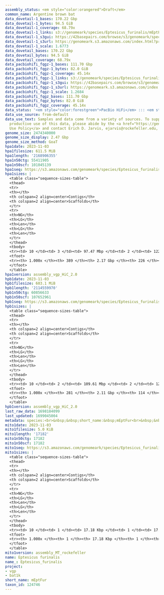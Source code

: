 ```yaml
---
assembly_status: <em style="color:orangered">Draft</em>
common_name: Argentine brown bat
data_dovetail-1_bases: 170.22 Gbp
data_dovetail-1_bytes: 94.5 GiB
data_dovetail-1_coverage: 68.79x
data_dovetail-1_links: s3://genomeark/species/Eptesicus_furinalis/mEptFur1/genomic_data/dovetail/<br>
data_dovetail-1_s3gui: https://42basepairs.com/browse/s3/genomeark/species/Eptesicus_furinalis/mEptFur1/genomic_data/dovetail/
data_dovetail-1_s3url: https://genomeark.s3.amazonaws.com/index.html?prefix=species/Eptesicus_furinalis/mEptFur1/genomic_data/dovetail/
data_dovetail-1_scale: 1.6773
data_dovetail_bases: 170.22 Gbp
data_dovetail_bytes: 94.5 GiB
data_dovetail_coverage: 68.79x
data_pacbiohifi_fqgz-1_bases: 111.70 Gbp
data_pacbiohifi_fqgz-1_bytes: 82.0 GiB
data_pacbiohifi_fqgz-1_coverage: 45.14x
data_pacbiohifi_fqgz-1_links: s3://genomeark/species/Eptesicus_furinalis/mEptFur1/genomic_data/pacbio_hifi/<br>
data_pacbiohifi_fqgz-1_s3gui: https://42basepairs.com/browse/s3/genomeark/species/Eptesicus_furinalis/mEptFur1/genomic_data/pacbio_hifi/
data_pacbiohifi_fqgz-1_s3url: https://genomeark.s3.amazonaws.com/index.html?prefix=species/Eptesicus_furinalis/mEptFur1/genomic_data/pacbio_hifi/
data_pacbiohifi_fqgz-1_scale: 1.2684
data_pacbiohifi_fqgz_bases: 111.70 Gbp
data_pacbiohifi_fqgz_bytes: 82.0 GiB
data_pacbiohifi_fqgz_coverage: 45.14x
data_status: '<em style="color:forestgreen">PacBio HiFi</em> ::: <em style="color:forestgreen">Dovetail</em>'
data_use_source: from-default
data_use_text: Samples and data come from a variety of sources. To support fair and
  productive use of this data, please abide by the <a href="https://genome10k.soe.ucsc.edu/data-use-policies/">Data
  Use Policy</a> and contact Erich D. Jarvis, ejarvis@rockefeller.edu, with any questions.
genome_size: 2474340000
genome_size_display: 2.47 Gbp
genome_size_method: GoaT
hpa1date: 2023-11-03
hpa1filesize: 611.5 MiB
hpa1length: '2168906355'
hpa1n50ctg: 55411905
hpa1n50scf: 101045139
hpa1seq: https://s3.amazonaws.com/genomeark/species/Eptesicus_furinalis/mEptFur1/assembly_vgp_HiC_2.0/mEptFur1.HiC.hap1.20231103.fasta.gz
hpa1sizes: |
  <table class="sequence-sizes-table">
  <thead>
  <tr>
  <th></th>
  <th colspan=2 align=center>Contigs</th>
  <th colspan=2 align=center>Scaffolds</th>
  </tr>
  <tr>
  <th>NG</th>
  <th>LG</th>
  <th>Len</th>
  <th>LG</th>
  <th>Len</th>
  </tr>
  </thead>
  <tbody>
  <tr><td> 10 </td><td> 3 </td><td> 97.47 Mbp </td><td> 2 </td><td> 122.76 Mbp </td></tr><tr><td> 20 </td><td> 5 </td><td> 88.20 Mbp </td><td> 4 </td><td> 117.86 Mbp </td></tr><tr><td> 30 </td><td> 7 </td><td> 81.44 Mbp </td><td> 6 </td><td> 113.03 Mbp </td></tr><tr><td> 40 </td><td> 11 </td><td> 59.60 Mbp </td><td> 8 </td><td> 109.97 Mbp </td></tr><tr style="background-color:#cccccc;"><td> 50 </td><td> 14 </td><td style="background-color:#88ff88;"> 55.41 Mbp </td><td> 10 </td><td style="background-color:#88ff88;"> 101.05 Mbp </td></tr><tr><td> 60 </td><td> 19 </td><td> 47.62 Mbp </td><td> 12 </td><td> 97.91 Mbp </td></tr><tr><td> 70 </td><td> 24 </td><td> 37.41 Mbp </td><td> 14 </td><td> 86.24 Mbp </td></tr><tr><td> 80 </td><td> 30 </td><td> 24.70 Mbp </td><td> 17 </td><td> 62.93 Mbp </td></tr><tr><td> 90 </td><td> 51 </td><td> 4.91 Mbp </td><td> 21 </td><td> 48.29 Mbp </td></tr><tr><td> 100 </td><td> 389 </td><td> 13.70 Kbp </td><td> 226 </td><td> 13.70 Kbp </td></tr></tbody>
  <tfoot>
  <tr><th> 1.000x </th><th> 389 </th><th> 2.17 Gbp </th><th> 226 </th><th> 2.17 Gbp </th></tr>
  </tfoot>
  </table>
hpa1version: assembly_vgp_HiC_2.0
hpb1date: 2023-11-03
hpb1filesize: 603.1 MiB
hpb1length: '2114559970'
hpb1n50ctg: 60856633
hpb1n50scf: 107652961
hpb1seq: https://s3.amazonaws.com/genomeark/species/Eptesicus_furinalis/mEptFur1/assembly_vgp_HiC_2.0/mEptFur1.HiC.hap2.20231103.fasta.gz
hpb1sizes: |
  <table class="sequence-sizes-table">
  <thead>
  <tr>
  <th></th>
  <th colspan=2 align=center>Contigs</th>
  <th colspan=2 align=center>Scaffolds</th>
  </tr>
  <tr>
  <th>NG</th>
  <th>LG</th>
  <th>Len</th>
  <th>LG</th>
  <th>Len</th>
  </tr>
  </thead>
  <tbody>
  <tr><td> 10 </td><td> 2 </td><td> 109.61 Mbp </td><td> 2 </td><td> 122.29 Mbp </td></tr><tr><td> 20 </td><td> 5 </td><td> 91.22 Mbp </td><td> 4 </td><td> 117.19 Mbp </td></tr><tr><td> 30 </td><td> 7 </td><td> 85.61 Mbp </td><td> 6 </td><td> 113.04 Mbp </td></tr><tr><td> 40 </td><td> 10 </td><td> 70.64 Mbp </td><td> 8 </td><td> 108.42 Mbp </td></tr><tr style="background-color:#cccccc;"><td> 50 </td><td> 13 </td><td style="background-color:#88ff88;"> 60.86 Mbp </td><td> 9 </td><td style="background-color:#88ff88;"> 107.65 Mbp </td></tr><tr><td> 60 </td><td> 16 </td><td> 55.54 Mbp </td><td> 12 </td><td> 96.10 Mbp </td></tr><tr><td> 70 </td><td> 21 </td><td> 35.78 Mbp </td><td> 14 </td><td> 85.44 Mbp </td></tr><tr><td> 80 </td><td> 29 </td><td> 20.27 Mbp </td><td> 17 </td><td> 62.93 Mbp </td></tr><tr><td> 90 </td><td> 47 </td><td> 6.20 Mbp </td><td> 20 </td><td> 54.28 Mbp </td></tr><tr><td> 100 </td><td> 281 </td><td> 14.88 Kbp </td><td> 114 </td><td> 14.88 Kbp </td></tr></tbody>
  <tfoot>
  <tr><th> 1.000x </th><th> 281 </th><th> 2.11 Gbp </th><th> 114 </th><th> 2.11 Gbp </th></tr>
  </tfoot>
  </table>
hpb1version: assembly_vgp_HiC_2.0
last_raw_data: 1698184099
last_updated: 1699045004
metadata: species:<br>&nbsp;&nbsp;short_name:&nbsp;mEptFur<br>&nbsp;&nbsp;name:&nbsp;Eptesicus&nbsp;furinalis<br>&nbsp;&nbsp;taxon_id:&nbsp;124746<br>&nbsp;&nbsp;common_name:&nbsp;Argentine&nbsp;brown&nbsp;bat<br>&nbsp;&nbsp;order:<br>&nbsp;&nbsp;&nbsp;&nbsp;name:&nbsp;Chiroptera<br>&nbsp;&nbsp;family:<br>&nbsp;&nbsp;&nbsp;&nbsp;name:&nbsp;Vespertilionidae<br>&nbsp;&nbsp;individuals:<br>&nbsp;&nbsp;&nbsp;&nbsp;-&nbsp;short_name:&nbsp;mEptFur1<br>&nbsp;&nbsp;genome_size:&nbsp;2474340000<br>&nbsp;&nbsp;genome_size_method:&nbsp;GoaT<br>&nbsp;&nbsp;project:&nbsp;[&nbsp;vgp&nbsp;,&nbsp;bat1k&nbsp;]<br>
mito1date: 2023-11-03
mito1filesize: 5.0 KiB
mito1length: '17182'
mito1n50ctg: 17182
mito1n50scf: 17182
mito1seq: https://s3.amazonaws.com/genomeark/species/Eptesicus_furinalis/mEptFur1/assembly_MT_rockefeller/mEptFur1.MT.20231103.fasta.gz
mito1sizes: |
  <table class="sequence-sizes-table">
  <thead>
  <tr>
  <th></th>
  <th colspan=2 align=center>Contigs</th>
  <th colspan=2 align=center>Scaffolds</th>
  </tr>
  <tr>
  <th>NG</th>
  <th>LG</th>
  <th>Len</th>
  <th>LG</th>
  <th>Len</th>
  </tr>
  </thead>
  <tbody>
  <tr><td> 10 </td><td> 1 </td><td> 17.18 Kbp </td><td> 1 </td><td> 17.18 Kbp </td></tr><tr><td> 20 </td><td> 1 </td><td> 17.18 Kbp </td><td> 1 </td><td> 17.18 Kbp </td></tr><tr><td> 30 </td><td> 1 </td><td> 17.18 Kbp </td><td> 1 </td><td> 17.18 Kbp </td></tr><tr><td> 40 </td><td> 1 </td><td> 17.18 Kbp </td><td> 1 </td><td> 17.18 Kbp </td></tr><tr style="background-color:#cccccc;"><td> 50 </td><td> 1 </td><td style="background-color:#ff8888;"> 17.18 Kbp </td><td> 1 </td><td style="background-color:#ff8888;"> 17.18 Kbp </td></tr><tr><td> 60 </td><td> 1 </td><td> 17.18 Kbp </td><td> 1 </td><td> 17.18 Kbp </td></tr><tr><td> 70 </td><td> 1 </td><td> 17.18 Kbp </td><td> 1 </td><td> 17.18 Kbp </td></tr><tr><td> 80 </td><td> 1 </td><td> 17.18 Kbp </td><td> 1 </td><td> 17.18 Kbp </td></tr><tr><td> 90 </td><td> 1 </td><td> 17.18 Kbp </td><td> 1 </td><td> 17.18 Kbp </td></tr><tr><td> 100 </td><td> 1 </td><td> 17.18 Kbp </td><td> 1 </td><td> 17.18 Kbp </td></tr></tbody>
  <tfoot>
  <tr><th> 1.000x </th><th> 1 </th><th> 17.18 Kbp </th><th> 1 </th><th> 17.18 Kbp </th></tr>
  </tfoot>
  </table>
mito1version: assembly_MT_rockefeller
name: Eptesicus furinalis
name_: Eptesicus_furinalis
project:
- vgp
- bat1k
short_name: mEptFur
taxon_id: 124746
---
```

